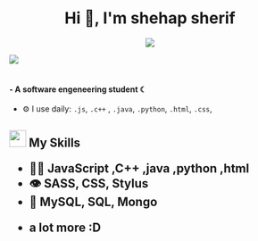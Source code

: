 <h1 align="center">Hi 👋, I'm shehap sherif</h1>

<p align="center">
  <a href="https://git.io/typing-svg"><img src="https://readme-typing-svg.herokuapp.com?color=3D90F7&center=true&lines=+Alwayes+Learning+new+Things+%F0%9F%9B%A0"></a>
</p>

<img src="https://user-images.githubusercontent.com/73097560/115834477-dbab4500-a447-11eb-908a-139a6edaec5c.gif"><br><br>

#### - A software engeneering student ☾

- ⚙️ I use daily: `.js`, `.c++` , `.java`, `.python`, `.html`, `.css`,
  




<h2><img src = "https://media2.giphy.com/media/QssGEmpkyEOhBCb7e1/giphy.gif?cid=ecf05e47a0n3gi1bfqntqmob8g9aid1oyj2wr3ds3mg700bl&rid=giphy.gif" width ="30"> My Skills</f2> 
  
- 👨‍💻 JavaScript ,C++ ,java ,python ,html 
- 👁️ SASS, CSS, Stylus
- 💽 MySQL, SQL, Mongo
+ a lot more :D

